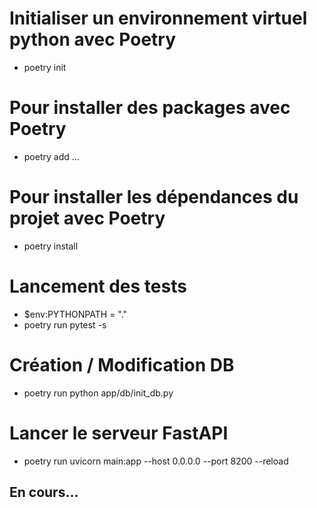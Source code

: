 # Initialiser un environnement virtuel python avec Poetry
* poetry init

# Pour installer des packages avec Poetry
* poetry add ...

# Pour installer les dépendances du projet avec Poetry
* poetry install

# Lancement des tests
* $env:PYTHONPATH = "."
* poetry run pytest -s

# Création / Modification DB
* poetry run python app/db/init_db.py

# Lancer le serveur FastAPI
* poetry run uvicorn main:app --host 0.0.0.0 --port 8200 --reload

## En cours...